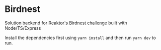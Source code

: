 # Birdnest

Solution backend for [Reaktor's Birdnest challenge](https://assignments.reaktor.com/birdnest/) built with Node/TS/Express

Install the dependencies first using `yarn install` and then run `yarn dev` to run.
